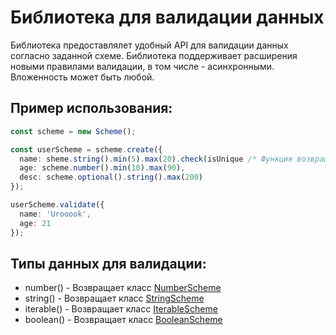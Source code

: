 # Библиотека для валидации данных
Библиотека предоставлялет удобный API для валидации данных согласно заданной схеме. Библиотека поддерживает расширения новыми правилами валидации, в том числе - асинхронными. Вложенность может быть любой.
## Пример использования:
```ts
const scheme = new Scheme();

const userScheme = scheme.create({
  name: sheme.string().min(5).max(20).check(isUnique /* Функция возвращает промис */),
  age: scheme.number().min(10).max(90),
  desc: scheme.optional().string().max(200)
});

userScheme.validate({
  name: 'Urooook',
  age: 21
});
```
## Типы данных для валидации:
- number() - Возвращает класс [NumberScheme](https://github.com/Urooook/Scheme/tree/main/src/Scheme/NumberScheme)
- string() - Возвращает класс [StringScheme](https://github.com/Urooook/Scheme/tree/main/src/Scheme/StringScheme)
- iterable() - Возвращает класс [IterableScheme](https://github.com/Urooook/Scheme/tree/main/src/Scheme/IterableScheme)
- boolean() - Возвращает класс [BooleanScheme](https://github.com/Urooook/Scheme/tree/main/src/Scheme/BooleanScheme)


